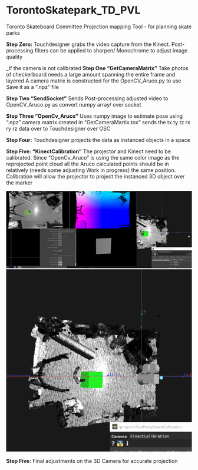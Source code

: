 # TorontoSkatepark_TD_PVL
Toronto Skateboard Committee Projection mapping Tool - for planning skate parks

**Step Zero:**
Touchdesigner grabs the video capture from the Kinect.
Post-processing filters can be applied to sharpen/ Monochrome to adjust image quality

_If the camera is not calibrated
**Step One “GetCameraMatrix”**
Take photos of checkerboard needs a large amount spanning the entire frame and layered
A camera matrix is constructed for the OpenCV_Aruco.py to use 
Save it as a “.npz” file

**Step Two “SendSocket”**
Sends Post-processing adjusted video to OpenCV_Aruco.py as convert numpy array/ over socket

**Step Three “OpenCv_Aruco”**
Uses numpy image to estimate pose using “.npz” camera matrix created in “GetCameraMartix.tox”
sends the tx ty tz rx ry rz data over to Touchdesigner over OSC

**Step Four:**
Touchdesigner projects the data as instanced objects in a space

**Step Five: “KinectCalibration”**
The projector and Kinect need to be calibrated. Since “OpenCv_Aruco” is using the same color image as the reprojected point cloud all the Aruco calculated points should be in relatively (needs some adjusting Work in progress) the same position. Calibration will allow the projector to project the instanced 3D object over the marker


![Test Image 2](/ProcessImage(2).png) ![Test Image 1](/ProcessImage.png)


**Step Five:**
Final adjustments on the 3D Camera for accurate projection

